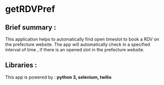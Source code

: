 # getRDVPref
## Brief summary :
This application helps to automatically find open timeslot to book a RDV on the prefecture website. 
The app will automatically check in a specified interval of time , if there is an opened slot in the prefecture website.

## Libraries :
This app is powered by  : **python 3, selenium, twilio**
